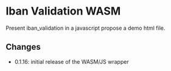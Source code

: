 # Iban Validation WASM
Present iban_validation in a javascript propose a demo html file.

## Changes
 - 0.1.16: initial release of the WASM/JS wrapper
